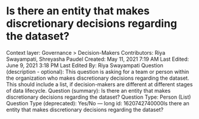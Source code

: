 # Is there an entity that makes discretionary decisions regarding the dataset?

Context layer: Governance > Decision-Makers
Contributors: Riya Swayampati, Shreyasha Paudel
Created: May 11, 2021 7:19 AM
Last Edited: June 9, 2021 3:18 PM
Last Edited By: Riya Swayampati
Question (description - optional): This question is asking for a team or person within the organization who makes discretionary decisions regarding the dataset. This should include a list, if decision-makers are different at different stages of data lifecycle.
Question (summary): Is there an entity that makes discretionary decisions regarding the dataset?
Question Type: Person (List)
Question Type (deprecated): Yes/No — long
id: 1620742740000Is there an entity that makes discretionary decisions regarding the dataset?